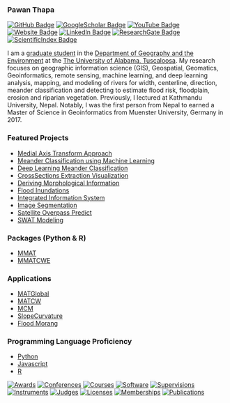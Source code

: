 ### Pawan Thapa
[![GitHub Badge](https://img.shields.io/github/followers/thapawan?style=social)](https://github.com/thapawan?tab=followers)
[![GoogleScholar Badge](https://img.shields.io/badge/Google-Scholar-black)](https://scholar.google.com/citations?user=6U3EubEAAAAJ&hl=en)
[![YouTube Badge](https://img.shields.io/badge/My-YouTube-red)](https://www.youtube.com/channel/UC_vjUMpU3Ca5XcbBVanBCnA)
[![Website Badge](https://img.shields.io/badge/Personal-Website-green)](https://thapawan.github.io/)
[![LinkedIn Badge](https://img.shields.io/badge/My-LinkedIn-blue)](https://www.linkedin.com/in/pawan-thapa-916aa360)
[![ResearchGate Badge](https://img.shields.io/badge/Research-Gate-green)](https://www.researchgate.net/profile/Pawan-Thapa-2)
[![ScientificIndex Badge](https://img.shields.io/badge/AD-ScientificIndex-blue)](https://www.adscientificindex.com/scientist/pawan-thapa/4485523)

I am a [graduate student](https://geography.ua.edu/graduate-student/thapa-pawan/) in the [Department of Geography and the Environment](https://geography.ua.edu/) at the [The University of Alabama, Tuscaloosa](https://www.ua.edu/). My research focuses on geographic information science (GIS), Geospatial, Geomatics, Geoinformatics, remote sensing, machine learning, and deep learning analysis, mapping, and modeling of rivers for width, centerline, direction, meander classification and detecting to estimate flood risk, floodplain, erosion and riparian vegetation.
Previously, I lectured at Kathmandu University, Nepal. Notably, I was the first person from Nepal to earned a Master of Science in Geoinformatics from Muenster University, Germany in 2017.

### Featured Projects
- [Medial Axis Transform Approach](https://github.com/thapawan/Medial-Axis-Transform)
- [Meander Classification using Machine Learning](https://github.com/thapawan/MeanderClassification)
- [Deep Learning Meander Classification](https://github.com/thapawan/DeepMeander)
- [CrossSections Extraction Visualization](https://github.com/thapawan/CrossSectionsExtractionVisualization)
- [Deriving Morphological Information](https://github.com/thapawan/Deriving-Morphological-Information)
- [Flood Inundations](https://github.com/thapawan/Flood-Inundations)
- [Integrated Information System](https://github.com/thapawan/IntegratedInformationSystem)
- [Image Segmentation](https://github.com/thapawan/ImageSegmentation)
- [Satellite Overpass Predict](https://github.com/thapawan/SatelliteOverpassPredict)
- [SWAT Modeling](https://github.com/thapawan/SWATModeling)

### Packages (Python & R)
- [MMAT](https://github.com/thapawan/rasterMedialAxis/tree/main)
- [MMATCWE](https://github.com/thapawan/raster_medial_axis)
   
### Applications
- [MATGlobal](https://ee-pawanthapa42.projects.earthengine.app/view/matglobal)
- [MATCW](https://meanderclassify.users.earthengine.app/view/matcw)
- [MCM](https://ee-pawanthapa42.projects.earthengine.app/view/mcw)
- [SlopeCurvature](https://meanderclassify.users.earthengine.app/view/slopecurvature)
- [Flood Morang](https://pawanthapa42.users.earthengine.app/view/flood-morang)
  
### Programming Language Proficiency
- [Python](https://docs.python.org/3/library/idle.html)
- [Javascript](https://developer.mozilla.org/en-US/docs/Web/javascript)
- [R](https://www.youtube.com/watch?v=5R4ZZ7VS3Y4&list=PLlli8a9TMODya3TySdquBTJUt_v50MGpM)
  
[![Awards](https://img.shields.io/badge/Awards-🏆-gold)](https://github.com/thapawan/thapawan/blob/main/Awards) [![Conferences](https://img.shields.io/badge/Conferences-🗣️-blue)](https://github.com/thapawan/thapawan/blob/main/Conferences) [![Courses](https://img.shields.io/badge/Courses-📚-lightgreen)](https://github.com/thapawan/thapawan/edit/main/Courses) [![Software](https://img.shields.io/badge/Software-💻-cyan)](https://github.com/thapawan/thapawan/blob/main/Software) [![Supervisions](https://img.shields.io/badge/Supervisions-🧑‍🏫-green)](https://github.com/thapawan/thapawan/blob/main/Supervisions) [![Instruments](https://img.shields.io/badge/Instruments-🛠️-orange)](https://github.com/thapawan/thapawan/blob/main/Instruments) [![Judges](https://img.shields.io/badge/Judges-⚖️-purple)](https://github.com/thapawan/thapawan/blob/main/Judges) [![Licenses](https://img.shields.io/badge/Licenses-📜-teal)](https://github.com/thapawan/thapawan/blob/main/Licenses) [![Memberships](https://img.shields.io/badge/Memberships-👥-red)](https://github.com/thapawan/thapawan/tree/main/Membership) [![Publications](https://img.shields.io/badge/Publications-📑-darkblue)](https://github.com/thapawan/thapawan/blob/main/Research%20Papers)




